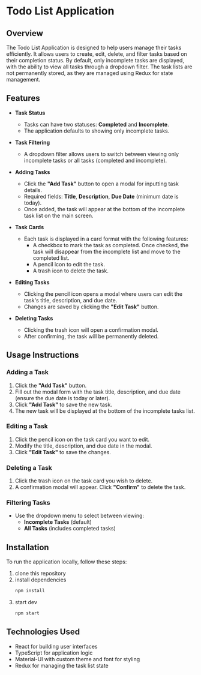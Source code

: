 # Todo List Application

## Overview

The Todo List Application is designed to help users manage their tasks efficiently. It allows users to create, edit, delete, and filter tasks based on their completion status. By default, only incomplete tasks are displayed, with the ability to view all tasks through a dropdown filter. The task lists are not permanently stored, as they are managed using Redux for state management.

## Features

- **Task Status**

  - Tasks can have two statuses: **Completed** and **Incomplete**.
  - The application defaults to showing only incomplete tasks.

- **Task Filtering**

  - A dropdown filter allows users to switch between viewing only incomplete tasks or all tasks (completed and incomplete).

- **Adding Tasks**

  - Click the **"Add Task"** button to open a modal for inputting task details.
  - Required fields: **Title**, **Description**, **Due Date** (minimum date is today).
  - Once added, the task will appear at the bottom of the incomplete task list on the main screen.

- **Task Cards**

  - Each task is displayed in a card format with the following features:
    - A checkbox to mark the task as completed. Once checked, the task will disappear from the incomplete list and move to the completed list.
    - A pencil icon to edit the task.
    - A trash icon to delete the task.

- **Editing Tasks**

  - Clicking the pencil icon opens a modal where users can edit the task's title, description, and due date.
  - Changes are saved by clicking the **"Edit Task"** button.

- **Deleting Tasks**
  - Clicking the trash icon will open a confirmation modal.
  - After confirming, the task will be permanently deleted.

## Usage Instructions

### Adding a Task

1. Click the **"Add Task"** button.
2. Fill out the modal form with the task title, description, and due date (ensure the due date is today or later).
3. Click **"Add Task"** to save the new task.
4. The new task will be displayed at the bottom of the incomplete tasks list.

### Editing a Task

1. Click the pencil icon on the task card you want to edit.
2. Modify the title, description, and due date in the modal.
3. Click **"Edit Task"** to save the changes.

### Deleting a Task

1. Click the trash icon on the task card you wish to delete.
2. A confirmation modal will appear. Click **"Confirm"** to delete the task.

### Filtering Tasks

- Use the dropdown menu to select between viewing:
  - **Incomplete Tasks** (default)
  - **All Tasks** (includes completed tasks)

## Installation

To run the application locally, follow these steps:

1. clone this repository
2. install dependencies
   ```bash
   npm install
   ```
3. start dev
   ```bash
   npm start
   ```

## Technologies Used

- React for building user interfaces
- TypeScript for application logic
- Material-UI with custom theme and font for styling
- Redux for managing the task list state
